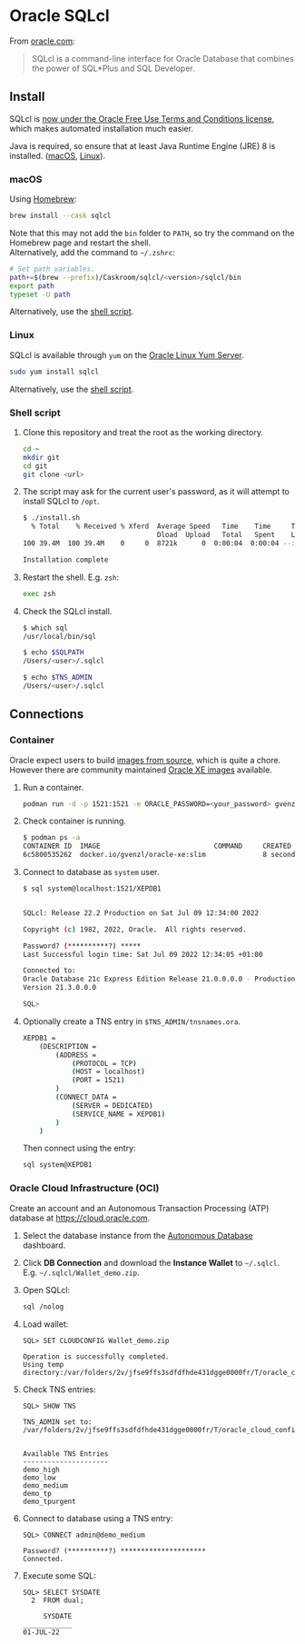 # Oracle SQLcl

From [oracle.com](https://www.oracle.com/database/technologies/appdev/sqlcl/sqlcl-faq.html):
> SQLcl is a command-line interface for Oracle Database that combines the power of SQL*Plus and SQL Developer.

## Install

SQLcl is [now under the Oracle Free Use Terms and Conditions license](https://blogs.oracle.com/database/post/sqlcl-now-under-the-oracle-free-use-terms-and-conditions-license), which makes automated installation much easier.

Java is required, so ensure that at least Java Runtime Engine (JRE) 8 is installed. ([macOS](https://formulae.brew.sh/formula/openjdk), [Linux](https://openjdk.org/install/)).

### macOS

Using [Homebrew](https://formulae.brew.sh/cask/sqlcl):

```sh
brew install --cask sqlcl
```

Note that this may not add the `bin` folder to `PATH`, so try the command on the Homebrew page and restart the shell.\
Alternatively, add the command to `~/.zshrc`:

```sh
# Set path variables.
path+=$(brew --prefix)/Caskroom/sqlcl/<version>/sqlcl/bin
export path
typeset -U path
```

Alternatively, use the [shell script](#shell-script).

### Linux

SQLcl is available through `yum` on the [Oracle Linux Yum Server](https://yum.oracle.com/getting-started.html#installing-software-from-oracle-linux-yum-server).

```sh
sudo yum install sqlcl
```

Alternatively, use the [shell script](#shell-script).

### Shell script

1. Clone this repository and treat the root as the working directory.

   ```sh
   cd ~
   mkdir git
   cd git
   git clone <url>
   ```

1. The script may ask for the current user's password, as it will attempt to install SQLcl to `/opt`.

   ```sh
   $ ./install.sh
     % Total    % Received % Xferd  Average Speed   Time    Time     Time  Current
                                    Dload  Upload   Total   Spent    Left  Speed
   100 39.4M  100 39.4M    0     0  8721k      0  0:00:04  0:00:04 --:--:-- 8900k

   Installation complete
   ```

1. Restart the shell. E.g. `zsh`:

   ```sh
   exec zsh
   ```

1. Check the SQLcl install.

   ```sh
   $ which sql
   /usr/local/bin/sql

   $ echo $SQLPATH
   /Users/<user>/.sqlcl

   $ echo $TNS_ADMIN
   /Users/<user>/.sqlcl
   ```

## Connections

### Container

Oracle expect users to build [images from source](https://github.com/oracle/docker-images), which is quite a chore. However there are community maintained [Oracle XE images](https://github.com/gvenzl/oci-oracle-xe) available.

1. Run a container.

   ```sh
   podman run -d -p 1521:1521 -e ORACLE_PASSWORD=<your_password> gvenzl/oracle-xe:slim
   ```

1. Check container is running.

   ```sh
   $ podman ps -a                                                             
   CONTAINER ID  IMAGE                            COMMAND     CREATED        STATUS            PORTS                   NAMES
   6c5800535262  docker.io/gvenzl/oracle-xe:slim              8 seconds ago  Up 8 seconds ago  0.0.0.0:1521->1521/tcp  pensive_khorana
   ```

1. Connect to database as `system` user.

   ```sh
   $ sql system@localhost:1521/XEPDB1


   SQLcl: Release 22.2 Production on Sat Jul 09 12:34:00 2022

   Copyright (c) 1982, 2022, Oracle.  All rights reserved.

   Password? (**********?) *****
   Last Successful login time: Sat Jul 09 2022 12:34:05 +01:00

   Connected to:
   Oracle Database 21c Express Edition Release 21.0.0.0.0 - Production
   Version 21.3.0.0.0
   
   SQL>
   ```

1. Optionally create a TNS entry in `$TNS_ADMIN/tnsnames.ora`.

   ```sh
   XEPDB1 =
       (DESCRIPTION =
           (ADDRESS = 
               (PROTOCOL = TCP)
               (HOST = localhost)
               (PORT = 1521)
           )
           (CONNECT_DATA =
               (SERVER = DEDICATED)
               (SERVICE_NAME = XEPDB1)
           )
       )
   ```

   Then connect using the entry:

   ```sh
   sql system@XEPDB1
   ```

### Oracle Cloud Infrastructure (OCI)

Create an account and an Autonomous Transaction Processing (ATP) database at <https://cloud.oracle.com>.

1. Select the database instance from the [Autonomous Database](https://cloud.oracle.com/db/adb) dashboard.
1. Click **DB Connection** and download the **Instance Wallet** to `~/.sqlcl`.\
   E.g. `~/.sqlcl/Wallet_demo.zip`.
1. Open SQLcl:

   ```sh
   sql /nolog
   ```

1. Load wallet:

   ```text
   SQL> SET CLOUDCONFIG Wallet_demo.zip

   Operation is successfully completed.
   Using temp directory:/var/folders/2v/jfse9ffs3sdfdfhde431dgge0000fr/T/oracle_cloud_config8573768666928582556
   ```

1. Check TNS entries:

   ```text
   SQL> SHOW TNS

   TNS_ADMIN set to: /var/folders/2v/jfse9ffs3sdfdfhde431dgge0000fr/T/oracle_cloud_config8573768666928582556
   
   
   Available TNS Entries
   ---------------------
   demo_high
   demo_low
   demo_medium
   demo_tp
   demo_tpurgent
   ```

1. Connect to database using a TNS entry:

   ```text
   SQL> CONNECT admin@demo_medium

   Password? (**********?) *********************
   Connected.
   ```

1. Execute some SQL:

   ```text
   SQL> SELECT SYSDATE
     2  FROM dual;

        SYSDATE
   ____________ 
   01-JUL-22
   ```
